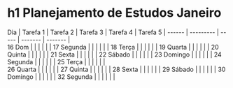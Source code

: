 # h1 Planejamento de Estudos Janeiro



Dia    |  Tarefa 1 | Tarefa 2 | Tarefa 3 | Tarefa 4 | Tarefa 5 |
------ | --------- |  -----  |  ------- |  ------- |  
16 Dom     |            |   |   |   |   | 
17 Segunda |            |   |   |   |   | 
18 Terça   |            |   |   |   |   | 
19 Quarta  |            |   |   |   |   | 
20 Quinta  |            |   |   |   |   | 
21 Sexta   |            |   |   |   |   | 
22 Sábado  |            |   |   |   |   | 
23 Domingo |            |   |   |   |   | 
24 Segunda |            |   |   |   |   | 
25 Terça   |            |   |   |   |   |   
26 Quarta  |            |   |   |   |   | 
27 Quinta  |            |   |   |   |   | 
28 Sexta   |            |   |   |   |   | 
29 Sábado  |            |   |   |   |   | 
30 Domingo |            |   |   |   |   | 
32 Segunda |            |   |   |   |   | 